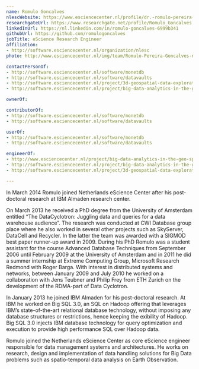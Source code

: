 ```yaml
---
name: Romulo Goncalves
nlescWebsite: https://www.esciencecenter.nl/profile/dr.-romulo-pereira-goncalves
researchgateUrl: https://www.researchgate.net/profile/Romulo_Goncalves
linkedInUrl: https://nl.linkedin.com/in/romulo-goncalves-6999b341
githubUrl: https://github.com/romulogoncalves
jobTitle: eScience Research Engineer
affiliation:
- http://software.esciencecenter.nl/organization/nlesc
photo: http://www.esciencecenter.nl/img/team/Romulo-Pereira-Goncalves-new.jpg

contactPersonOf:
- http://software.esciencecenter.nl/software/monetdb
- http://software.esciencecenter.nl/software/datavaults
- http://software.esciencecenter.nl/project/3d-geospatial-data-exploration-for-modern-risk-management-systems
- http://software.esciencecenter.nl/project/big-data-analytics-in-the-geo-spatial-domain

ownerOf:

contributorOf:
- http://software.esciencecenter.nl/software/monetdb
- http://software.esciencecenter.nl/software/datavaults

userOf:
- http://software.esciencecenter.nl/software/monetdb
- http://software.esciencecenter.nl/software/datavaults

engineerOf:
- http://www.esciencecenter.nl/project/big-data-analytics-in-the-geo-spatial-domain
- http://software.esciencecenter.nl/project/big-data-analytics-in-the-geo-spatial-domain
- http://software.esciencecenter.nl/project/3d-geospatial-data-exploration-for-modern-risk-management-systems

---
```

In March 2014 Romulo joined Netherlands eScience Center after his post-doctoral research at IBM Almaden research center.

On March 2013 he received a PhD degree from the University of Amsterdam entitled “The DataCyclotron: Juggling data and queries for a data warehouse audience”. The research was conducted at CWI Database group place where he also worked in several other projects such as SkyServer, DataCell and Recycler. In the latter the team was awarded with a SIGMOD best paper runner-up award in 2009. During his PhD Romulo was a student assistant for the course Advanced Database Techniques from September 2006 until February 2009 at the University of Amsterdam and in 2011 he did a summer internship at Extreme Computing Group, Microsoft Research Redmond with Roger Barga. With interest in distributed systems and networks, between January 2009 and July 2010 he worked on a collaboration with Jens Teubner and Philip Frey from ETH Zurich on the development of the RDMA-part of Data Cyclotron.

In January 2013 he joined IBM Almaden for his post-doctoral research. At IBM he worked on Big SQL 3.0, an SQL on Hadoop offering that leverages IBM’s state-of-the-art relational database technology, without imposing any database structures or restrictions, hence keeping the exibility of Hadoop. Big SQL 3.0 injects IBM database technology for query optimization and execution to provide high performance SQL over Hadoop data.

Romulo joined the Netherlands eScience Center as core eScience engineer responsible for data management systems and architectures. He works on research, design and implementation of data handling solutions for Big Data problems such as spatio-temporal data analysis on Earth Observation.
